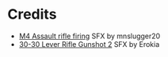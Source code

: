 

# Credits #

- [M4 Assault rifle firing](https://freesound.org/people/mnslugger20/sounds/259758/) SFX by mnslugger20
- [30-30 Lever Rifle Gunshot 2](https://freesound.org/people/Erokia/sounds/410400/) SFX by Erokia